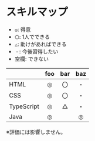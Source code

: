 # スキルマップ

- `◎`: 得意
- `〇`: 1人でできる
- `△`: 助けがあればできる
- `・`: 今後習得したい
- 空欄: できない

|            | foo | bar | baz |
|------------|:---:|:---:|:---:|
| HTML       |  ◎  |  〇 |  ・ |
| CSS        |  ◎  |  〇 |  ・ |
| TypeScript |  ◎  |  △  |  ・ |
| Java       |  ◎  |     |  ◎  |

※評価には影響しません。
